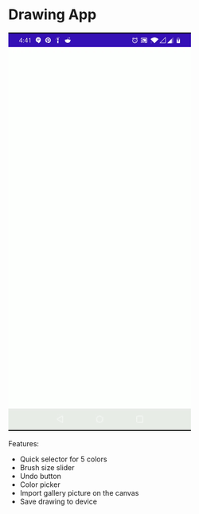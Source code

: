 # Drawing App

![image](https://github.com/Nokheenig/Android_Kotlin_Drawing_App/blob/master/res/DrawingApp.gif?raw=true)

Features:
- Quick selector for 5 colors
- Brush size slider
- Undo button
- Color picker
- Import gallery picture on the canvas
- Save drawing to device